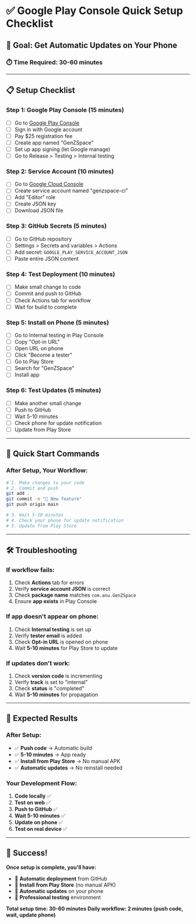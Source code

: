 # ✅ Google Play Console Quick Setup Checklist

## 🎯 **Goal: Get Automatic Updates on Your Phone**

### **⏱️ Time Required: 30-60 minutes**

---

## 📋 **Setup Checklist**

### **Step 1: Google Play Console (15 minutes)**
- [ ] Go to [Google Play Console](https://play.google.com/console)
- [ ] Sign in with Google account
- [ ] Pay $25 registration fee
- [ ] Create app named "GenZSpace"
- [ ] Set up app signing (let Google manage)
- [ ] Go to Release > Testing > Internal testing

### **Step 2: Service Account (10 minutes)**
- [ ] Go to [Google Cloud Console](https://console.cloud.google.com/)
- [ ] Create service account named "genzspace-ci"
- [ ] Add "Editor" role
- [ ] Create JSON key
- [ ] Download JSON file

### **Step 3: GitHub Secrets (5 minutes)**
- [ ] Go to GitHub repository
- [ ] Settings > Secrets and variables > Actions
- [ ] Add secret: `GOOGLE_PLAY_SERVICE_ACCOUNT_JSON`
- [ ] Paste entire JSON content

### **Step 4: Test Deployment (10 minutes)**
- [ ] Make small change to code
- [ ] Commit and push to GitHub
- [ ] Check Actions tab for workflow
- [ ] Wait for build to complete

### **Step 5: Install on Phone (5 minutes)**
- [ ] Go to Internal testing in Play Console
- [ ] Copy "Opt-in URL"
- [ ] Open URL on phone
- [ ] Click "Become a tester"
- [ ] Go to Play Store
- [ ] Search for "GenZSpace"
- [ ] Install app

### **Step 6: Test Updates (5 minutes)**
- [ ] Make another small change
- [ ] Push to GitHub
- [ ] Wait 5-10 minutes
- [ ] Check phone for update notification
- [ ] Update from Play Store

---

## 🚀 **Quick Start Commands**

### **After Setup, Your Workflow:**
```bash
# 1. Make changes to your code
# 2. Commit and push
git add .
git commit -m "🚀 New feature"
git push origin main

# 3. Wait 5-10 minutes
# 4. Check your phone for update notification
# 5. Update from Play Store
```

---

## 🛠️ **Troubleshooting**

### **If workflow fails:**
1. Check **Actions** tab for errors
2. Verify **service account JSON** is correct
3. Check **package name** matches `com.anu.GenZSpace`
4. Ensure **app exists** in Play Console

### **If app doesn't appear on phone:**
1. Check **Internal testing** is set up
2. Verify **tester email** is added
3. Check **Opt-in URL** is opened on phone
4. Wait **5-10 minutes** for Play Store to update

### **If updates don't work:**
1. Check **version code** is incrementing
2. Verify **track** is set to "internal"
3. Check **status** is "completed"
4. Wait **5-10 minutes** for propagation

---

## 📱 **Expected Results**

### **After Setup:**
- ✅ **Push code** → Automatic build
- ✅ **5-10 minutes** → App ready
- ✅ **Install from Play Store** → No manual APK
- ✅ **Automatic updates** → No reinstall needed

### **Your Development Flow:**
1. **Code locally** ✅
2. **Test on web** ✅
3. **Push to GitHub** ✅
4. **Wait 5-10 minutes** ✅
5. **Update on phone** ✅
6. **Test on real device** ✅

---

## 🎉 **Success!**

**Once setup is complete, you'll have:**
- 🚀 **Automatic deployment** from GitHub
- 📱 **Install from Play Store** (no manual APK)
- 🔄 **Automatic updates** on your phone
- 🎯 **Professional testing** environment

**Total setup time: 30-60 minutes**
**Daily workflow: 2 minutes (push code, wait, update phone)**
